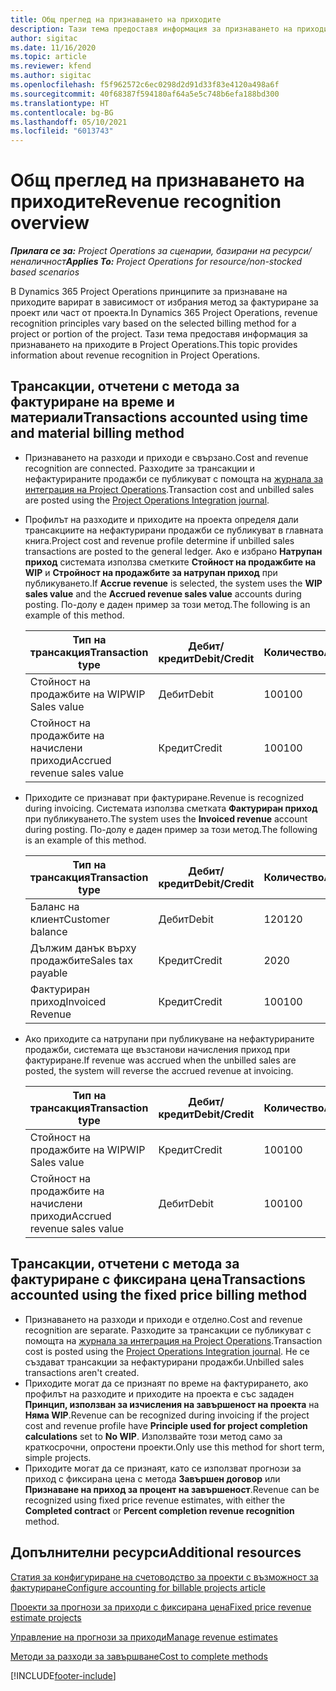 ```yaml
---
title: Общ преглед на признаването на приходите
description: Тази тема предоставя информация за признаването на приходите в Project Operations.
author: sigitac
ms.date: 11/16/2020
ms.topic: article
ms.reviewer: kfend
ms.author: sigitac
ms.openlocfilehash: f5f962572c6ec0298d2d91d33f83e4120a498a6f
ms.sourcegitcommit: 40f68387f594180af64a5e5c748b6efa188bd300
ms.translationtype: HT
ms.contentlocale: bg-BG
ms.lasthandoff: 05/10/2021
ms.locfileid: "6013743"
---
```

# <a name="revenue-recognition-overview"></a><span data-ttu-id="4d399-103">Общ преглед на признаването на приходите</span><span class="sxs-lookup"><span data-stu-id="4d399-103">Revenue recognition overview</span></span>

<span data-ttu-id="4d399-104">_**Прилага се за:** Project Operations за сценарии, базирани на ресурси/неналичност_</span><span class="sxs-lookup"><span data-stu-id="4d399-104">_**Applies To:** Project Operations for resource/non-stocked based scenarios_</span></span>

<span data-ttu-id="4d399-105">В Dynamics 365 Project Operations принципите за признаване на приходите варират в зависимост от избрания метод за фактуриране за проект или част от проекта.</span><span class="sxs-lookup"><span data-stu-id="4d399-105">In Dynamics 365 Project Operations, revenue recognition principles vary based on the selected billing method for a project or portion of the project.</span></span> <span data-ttu-id="4d399-106">Тази тема предоставя информация за признаването на приходите в Project Operations.</span><span class="sxs-lookup"><span data-stu-id="4d399-106">This topic provides information about revenue recognition in Project Operations.</span></span>

## <a name="transactions-accounted-using-time-and-material-billing-method"></a><span data-ttu-id="4d399-107">Трансакции, отчетени с метода за фактуриране на време и материали</span><span class="sxs-lookup"><span data-stu-id="4d399-107">Transactions accounted using time and material billing method</span></span>

- <span data-ttu-id="4d399-108">Признаването на разходи и приходи е свързано.</span><span class="sxs-lookup"><span data-stu-id="4d399-108">Cost and revenue recognition are connected.</span></span> <span data-ttu-id="4d399-109">Разходите за трансакции и нефактурираните продажби се публикуват с помощта на [журнала за интеграция на Project Operations](../project-accounting/project-operations-integration-journal.md).</span><span class="sxs-lookup"><span data-stu-id="4d399-109">Transaction cost and unbilled sales are posted using the [Project Operations Integration journal](../project-accounting/project-operations-integration-journal.md).</span></span>
- <span data-ttu-id="4d399-110">Профилът на разходите и приходите на проекта определя дали трансакциите на нефактурирани продажби се публикуват в главната книга.</span><span class="sxs-lookup"><span data-stu-id="4d399-110">Project cost and revenue profile determine if unbilled sales transactions are posted to the general ledger.</span></span> <span data-ttu-id="4d399-111">Ако е избрано **Натрупан приход** системата използва сметките **Стойност на продажбите на WIP** и **Стройност на продажбите за натрупан приход** при публикуването.</span><span class="sxs-lookup"><span data-stu-id="4d399-111">If **Accrue revenue** is selected, the system uses the **WIP sales value** and the **Accrued revenue sales value** accounts during posting.</span></span> <span data-ttu-id="4d399-112">По-долу е даден пример за този метод.</span><span class="sxs-lookup"><span data-stu-id="4d399-112">The following is an example of this method.</span></span>  

  | <span data-ttu-id="4d399-113">Тип на трансакция</span><span class="sxs-lookup"><span data-stu-id="4d399-113">Transaction type</span></span> | <span data-ttu-id="4d399-114">Дебит/кредит</span><span class="sxs-lookup"><span data-stu-id="4d399-114">Debit/Credit</span></span> | <span data-ttu-id="4d399-115">Количество</span><span class="sxs-lookup"><span data-stu-id="4d399-115">Amount</span></span> |
  | --- | --- | --- |
  | <span data-ttu-id="4d399-116">Стойност на продажбите на WIP</span><span class="sxs-lookup"><span data-stu-id="4d399-116">WIP Sales value</span></span> | <span data-ttu-id="4d399-117">Дебит</span><span class="sxs-lookup"><span data-stu-id="4d399-117">Debit</span></span> | <span data-ttu-id="4d399-118">100</span><span class="sxs-lookup"><span data-stu-id="4d399-118">100</span></span> |
  | <span data-ttu-id="4d399-119">Стойност на продажбите на начислени приходи</span><span class="sxs-lookup"><span data-stu-id="4d399-119">Accrued revenue sales value</span></span> | <span data-ttu-id="4d399-120">Кредит</span><span class="sxs-lookup"><span data-stu-id="4d399-120">Credit</span></span> | <span data-ttu-id="4d399-121">100</span><span class="sxs-lookup"><span data-stu-id="4d399-121">100</span></span> |

- <span data-ttu-id="4d399-122">Приходите се признават при фактуриране.</span><span class="sxs-lookup"><span data-stu-id="4d399-122">Revenue is recognized during invoicing.</span></span> <span data-ttu-id="4d399-123">Системата използва сметката **Фактуриран приход** при публикуването.</span><span class="sxs-lookup"><span data-stu-id="4d399-123">The system uses the **Invoiced revenue** account during posting.</span></span> <span data-ttu-id="4d399-124">По-долу е даден пример за този метод.</span><span class="sxs-lookup"><span data-stu-id="4d399-124">The following is an example of this method.</span></span>  

  | <span data-ttu-id="4d399-125">Тип на трансакция</span><span class="sxs-lookup"><span data-stu-id="4d399-125">Transaction type</span></span> | <span data-ttu-id="4d399-126">Дебит/кредит</span><span class="sxs-lookup"><span data-stu-id="4d399-126">Debit/Credit</span></span> | <span data-ttu-id="4d399-127">Количество</span><span class="sxs-lookup"><span data-stu-id="4d399-127">Amount</span></span> |
  | --- | --- | --- |
  | <span data-ttu-id="4d399-128">Баланс на клиент</span><span class="sxs-lookup"><span data-stu-id="4d399-128">Customer balance</span></span> | <span data-ttu-id="4d399-129">Дебит</span><span class="sxs-lookup"><span data-stu-id="4d399-129">Debit</span></span> | <span data-ttu-id="4d399-130">120</span><span class="sxs-lookup"><span data-stu-id="4d399-130">120</span></span> |
  | <span data-ttu-id="4d399-131">Дължим данък върху продажбите</span><span class="sxs-lookup"><span data-stu-id="4d399-131">Sales tax payable</span></span> | <span data-ttu-id="4d399-132">Кредит</span><span class="sxs-lookup"><span data-stu-id="4d399-132">Credit</span></span> | <span data-ttu-id="4d399-133">20</span><span class="sxs-lookup"><span data-stu-id="4d399-133">20</span></span> |
  | <span data-ttu-id="4d399-134">Фактуриран приход</span><span class="sxs-lookup"><span data-stu-id="4d399-134">Invoiced Revenue</span></span> | <span data-ttu-id="4d399-135">Кредит</span><span class="sxs-lookup"><span data-stu-id="4d399-135">Credit</span></span> | <span data-ttu-id="4d399-136">100</span><span class="sxs-lookup"><span data-stu-id="4d399-136">100</span></span> |

- <span data-ttu-id="4d399-137">Ако приходите са натрупани при публикуване на нефактурираните продажби, системата ще възстанови начисления приход при фактуриране.</span><span class="sxs-lookup"><span data-stu-id="4d399-137">If revenue was accrued when the unbilled sales are posted, the system will reverse the accrued revenue at invoicing.</span></span>

  | <span data-ttu-id="4d399-138">Тип на трансакция</span><span class="sxs-lookup"><span data-stu-id="4d399-138">Transaction type</span></span> | <span data-ttu-id="4d399-139">Дебит/кредит</span><span class="sxs-lookup"><span data-stu-id="4d399-139">Debit/Credit</span></span> | <span data-ttu-id="4d399-140">Количество</span><span class="sxs-lookup"><span data-stu-id="4d399-140">Amount</span></span> |
  | --- | --- | --- |
  | <span data-ttu-id="4d399-141">Стойност на продажбите на WIP</span><span class="sxs-lookup"><span data-stu-id="4d399-141">WIP Sales value</span></span> | <span data-ttu-id="4d399-142">Кредит</span><span class="sxs-lookup"><span data-stu-id="4d399-142">Credit</span></span> | <span data-ttu-id="4d399-143">100</span><span class="sxs-lookup"><span data-stu-id="4d399-143">100</span></span> |
  | <span data-ttu-id="4d399-144">Стойност на продажбите на начислени приходи</span><span class="sxs-lookup"><span data-stu-id="4d399-144">Accrued revenue sales value</span></span> | <span data-ttu-id="4d399-145">Дебит</span><span class="sxs-lookup"><span data-stu-id="4d399-145">Debit</span></span> | <span data-ttu-id="4d399-146">100</span><span class="sxs-lookup"><span data-stu-id="4d399-146">100</span></span> |

## <a name="transactions-accounted-using-the-fixed-price-billing-method"></a><span data-ttu-id="4d399-147">Трансакции, отчетени с метода за фактуриране с фиксирана цена</span><span class="sxs-lookup"><span data-stu-id="4d399-147">Transactions accounted using the fixed price billing method</span></span>

- <span data-ttu-id="4d399-148">Признаването на разходи и приходи е отделно.</span><span class="sxs-lookup"><span data-stu-id="4d399-148">Cost and revenue recognition are separate.</span></span> <span data-ttu-id="4d399-149">Разходите за трансакции се публикуват с помощта на [журнала за интеграция на Project Operations](../project-accounting/project-operations-integration-journal.md).</span><span class="sxs-lookup"><span data-stu-id="4d399-149">Transaction cost is posted using the [Project Operations Integration journal](../project-accounting/project-operations-integration-journal.md).</span></span> <span data-ttu-id="4d399-150">Не се създават трансакции за нефактурирани продажби.</span><span class="sxs-lookup"><span data-stu-id="4d399-150">Unbilled sales transactions aren't created.</span></span>
- <span data-ttu-id="4d399-151">Приходите могат да се признаят по време на фактурирането, ако профилът на разходите и приходите на проекта е със зададен **Принцип, използван за изчисления на завършеност на проекта** на **Няма WIP**.</span><span class="sxs-lookup"><span data-stu-id="4d399-151">Revenue can be recognized during invoicing if the project cost and revenue profile have **Principle used for project completion calculations** set to **No WIP**.</span></span> <span data-ttu-id="4d399-152">Използвайте този метод само за краткосрочни, опростени проекти.</span><span class="sxs-lookup"><span data-stu-id="4d399-152">Only use this method for short term, simple projects.</span></span>
- <span data-ttu-id="4d399-153">Приходите могат да се признаят, като се използват прогнози за приход с фиксирана цена с метода **Завършен договор** или **Признаване на приход за процент на завършеност**.</span><span class="sxs-lookup"><span data-stu-id="4d399-153">Revenue can be recognized using fixed price revenue estimates, with either the **Completed contract** or **Percent completion revenue recognition** method.</span></span>

## <a name="additional-resources"></a><span data-ttu-id="4d399-154">Допълнителни ресурси</span><span class="sxs-lookup"><span data-stu-id="4d399-154">Additional resources</span></span>
[<span data-ttu-id="4d399-155">Статия за конфигуриране на счетоводство за проекти с възможност за фактуриране</span><span class="sxs-lookup"><span data-stu-id="4d399-155">Configure accounting for billable projects article</span></span>](../project-accounting/configure-accounting-billable-projects.md)

[<span data-ttu-id="4d399-156">Проекти за прогнози за приходи с фиксирана цена</span><span class="sxs-lookup"><span data-stu-id="4d399-156">Fixed price revenue estimate projects</span></span>](rev-rec-percentage-completion-method.md)

[<span data-ttu-id="4d399-157">Управление на прогнози за приходи</span><span class="sxs-lookup"><span data-stu-id="4d399-157">Manage revenue estimates</span></span>](rev-rec-completed-contract-method.md)

[<span data-ttu-id="4d399-158">Методи за разходи за завършване</span><span class="sxs-lookup"><span data-stu-id="4d399-158">Cost to complete methods</span></span>](cost-complete-methods.md)


[!INCLUDE[footer-include](../includes/footer-banner.md)]